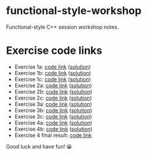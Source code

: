# functional-style-workshop
Functional-style C++ session workshop notes.

# Exercise code links

* Exercise 1a: [code link](https://www.godbolt.org/z/jezWM7aG6) ([solution](https://www.godbolt.org/z/dE4a3j7Wr))
* Exercise 1b: [code link](https://www.godbolt.org/z/dE4a3j7Wr) ([solution](https://www.godbolt.org/z/qTG9qE98G))
* Exercise 1c: [code link](https://www.godbolt.org/z/qTG9qE98G) ([solution](https://www.godbolt.org/z/MPcMjPhT9))
* Exercise 2a: [code link](https://www.godbolt.org/z/Er43oTsdE) ([solution](https://www.godbolt.org/z/Pqss635rK))
* Exercise 2b: [code link](https://www.godbolt.org/z/Pqss635rK) ([solution](https://www.godbolt.org/z/o7ovchG8v))
* Exercise 2c: [code link](https://www.godbolt.org/z/o7ovchG8v) ([solution](https://www.godbolt.org/z/rcPaPrKef))
* Exercise 3a: [code link](https://www.godbolt.org/z/n5Ej9Yn3x) ([solution](https://www.godbolt.org/z/M65o91Y8r))
* Exercise 3b: [code link](https://www.godbolt.org/z/M65o91Y8r) ([solution](https://www.godbolt.org/z/h6TvMxzj7))
* Exercise 3c: [code link](https://www.godbolt.org/z/h6TvMxzj7) ([solution](https://www.godbolt.org/z/GvxTzG7so))
* Exercise 4a: [code link](https://www.godbolt.org/z/dcsq5W5oj) ([solution](https://www.godbolt.org/z/j5TWcdxen))
* Exercise 4b: [code link](https://www.godbolt.org/z/nn9sbjn16) ([solution](https://www.godbolt.org/z/eGPfhzvdv))
* Exercise 4 final result: [code link](https://www.godbolt.org/z/5hzs1Yd53)

Good luck and have fun! 😀
